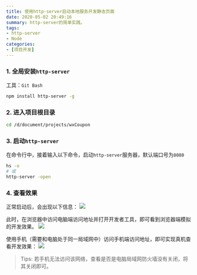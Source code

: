 ```yaml
---
title: 使用http-server启动本地服务开发静态页面
date: 2020-05-02 20:49:16
summary: http-server的简单实践。
tags:
- http-server
- Node
categories:
- [项目开发]
---
```


### 1. 全局安装`http-server`
工具：`Git Bash`
```bash
npm install http-server -g  
```

### 2. 进入项目根目录
```bash  
cd /d/document/projects/wxCoupon
```

### 3. 启动`http-server`
在命令行中，接着输入以下命令，启动`http-server`服务器，默认端口号为`8080`

```bash
hs -o 
# 或 
http-server -open  
```

### 4. 查看效果
正常启动后，会出现以下信息：
![](https://s1.ax1x.com/2022/08/14/vUC8u8.png)

此时，在浏览器中访问电脑端访问地址并打开开发者工具，即可看到浏览器端模拟的开发效果。
![](https://s1.ax1x.com/2022/08/14/vUCGDS.png)

使用手机（需要和电脑处于同一局域网中）访问手机端访问地址，即可实现真机查看开发效果：
![](https://s1.ax1x.com/2022/08/14/vUCJHg.png)

> Tips: 若手机无法访问该网络，查看是否是电脑局域网防火墙没有关闭，将其关闭即可。
